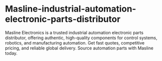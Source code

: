 # Masline-industrial-automation-electronic-parts-distributor
Masline Electronics is a trusted industrial automation electronic parts distributor, offering authentic, high-quality components for control systems, robotics, and manufacturing automation. Get fast quotes, competitive pricing, and reliable global delivery. Source automation parts with Masline today.
